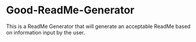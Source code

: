 # Good-ReadMe-Generator
This is a ReadMe Generator that will generate an acceptable ReadMe based on information input by the user.
